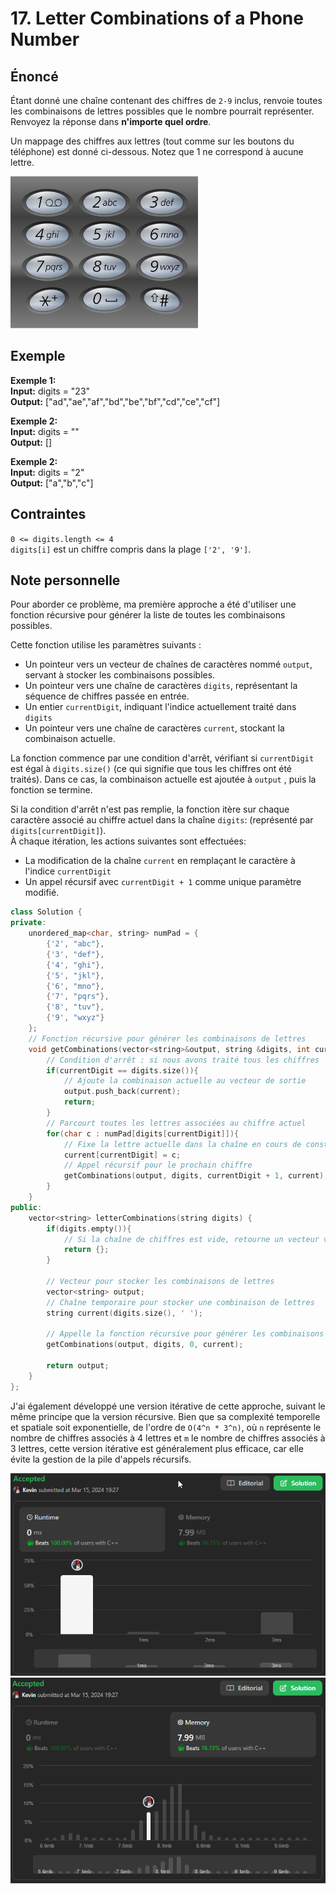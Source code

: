 # 17. Letter Combinations of a Phone Number

## Énoncé

Étant donné une chaîne contenant des chiffres de `2-9` inclus, renvoie toutes les combinaisons de lettres possibles que le nombre pourrait représenter. Renvoyez la réponse dans **n'importe quel ordre**.

Un mappage des chiffres aux lettres (tout comme sur les boutons du téléphone) est donné ci-dessous. Notez que 1 ne correspond à aucune lettre.

<img style="width: 300px; height: 243px;" src="./imgs/img1.png"/>

## Exemple

**Exemple 1:**  
**Input:** digits = "23"  
**Output:** ["ad","ae","af","bd","be","bf","cd","ce","cf"]

**Exemple 2:**  
**Input:** digits = ""  
**Output:** []

**Exemple 2:**  
**Input:** digits = "2"  
**Output:** ["a","b","c"]

## Contraintes

`0 <= digits.length <= 4`  
`digits[i]` est un chiffre compris dans la plage `['2', '9']`.

## Note personnelle

Pour aborder ce problème, ma première approche a été d'utiliser une fonction récursive pour générer la liste de toutes les combinaisons possibles.

Cette fonction utilise les paramètres suivants :

- Un pointeur vers un vecteur de chaînes de caractères nommé `output`, servant à stocker les combinaisons possibles.
- Un pointeur vers une chaîne de caractères `digits`, représentant la séquence de chiffres passée en entrée.
- Un entier `currentDigit`, indiquant l'indice actuellement traité dans `digits`
- Un pointeur vers une chaîne de caractères `current`, stockant la combinaison actuelle.

La fonction commence par une condition d'arrêt, vérifiant si `currentDigit` est égal à `digits.size()` (ce qui signifie que tous les chiffres ont été traités).
Dans ce cas, la combinaison actuelle est ajoutée à `output` , puis la fonction se termine.

Si la condition d'arrêt n'est pas remplie, la fonction itère sur chaque caractère associé au chiffre actuel dans la chaîne `digits`: (représenté par `digits[currentDigit]`).  
À chaque itération, les actions suivantes sont effectuées:

- La modification de la chaîne `current` en remplaçant le caractère à l'indice `currentDigit`
- Un appel récursif avec `currentDigit + 1` comme unique paramètre modifié.

```cpp
class Solution {
private:
    unordered_map<char, string> numPad = {
        {'2', "abc"},
        {'3', "def"},
        {'4', "ghi"},
        {'5', "jkl"},
        {'6', "mno"},
        {'7', "pqrs"},
        {'8', "tuv"},
        {'9', "wxyz"}
    };
    // Fonction récursive pour générer les combinaisons de lettres
    void getCombinations(vector<string>&output, string &digits, int currentDigit, string &current){
        // Condition d'arrêt : si nous avons traité tous les chiffres
        if(currentDigit == digits.size()){
            // Ajoute la combinaison actuelle au vecteur de sortie
            output.push_back(current);
            return;
        }
        // Parcourt toutes les lettres associées au chiffre actuel
        for(char c : numPad[digits[currentDigit]]){
            // Fixe la lettre actuelle dans la chaîne en cours de construction
            current[currentDigit] = c;
            // Appel récursif pour le prochain chiffre
            getCombinations(output, digits, currentDigit + 1, current);
        }
    }
public:
    vector<string> letterCombinations(string digits) {
        if(digits.empty()){
            // Si la chaîne de chiffres est vide, retourne un vecteur vide
            return {};
        }

        // Vecteur pour stocker les combinaisons de lettres
        vector<string> output;
        // Chaîne temporaire pour stocker une combinaison de lettres
        string current(digits.size(), ' ');

        // Appelle la fonction récursive pour générer les combinaisons de lettres
        getCombinations(output, digits, 0, current);

        return output;
    }
};
```

J'ai également développé une version itérative de cette approche, suivant le même principe que la version récursive. Bien que sa complexité temporelle et spatiale soit exponentielle, de l'ordre de `O(4^n * 3^n)`, où `n` représente le nombre de chiffres associés à 4 lettres et `m` le nombre de chiffres associés à 3 lettres, cette version itérative est généralement plus efficace, car elle évite la gestion de la pile d'appels récursifs.

<img src="./imgs/runtime.png"/>
<img src="./imgs/memory.png"/>
